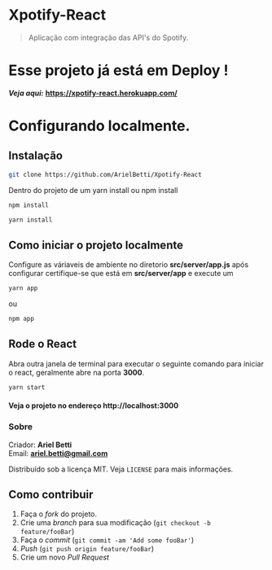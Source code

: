 # Xpotify-React

> Aplicação com integração das API's do Spotify.

# Esse projeto já está em Deploy !
***Veja aqui:*** **https://xpotify-react.herokuapp.com/**

# Configurando localmente.

## Instalação

```sh
git clone https://github.com/ArielBetti/Xpotify-React
```
Dentro do projeto de um yarn install ou npm install

```sh
npm install
```

```sh
yarn install
```

## Como iniciar o projeto localmente

Configure as váriaveis de ambiente no diretorio **src/server/app.js** após configurar certifique-se que está em **src/server/app**
e execute um 

```sh
yarn app
```

ou

```sh
npm app
```


## Rode o React

Abra outra janela de terminal para executar o seguinte comando para iniciar o react, geralmente abre na porta **3000**.

```sh
yarn start
```

#### Veja o projeto no endereço http://localhost:3000

### Sobre

Criador: **Ariel Betti**<br>
Email: **ariel.betti@gmail.com**<br>

Distribuído sob a licença MIT. Veja `LICENSE` para mais informações.

## Como contribuir

1. Faça o _fork_ do projeto.
2. Crie uma _branch_ para sua modificação (`git checkout -b feature/fooBar`)
3. Faça o _commit_ (`git commit -am 'Add some fooBar'`)
4. _Push_ (`git push origin feature/fooBar`)
5. Crie um novo _Pull Request_
